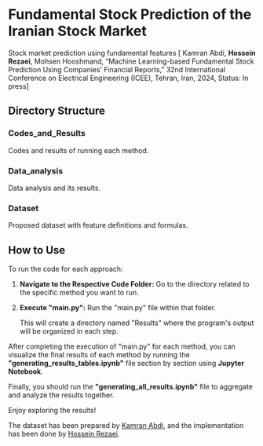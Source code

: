 # Fundamental Stock Prediction of the Iranian Stock Market
Stock market prediction using fundamental features
[ Kamran Abdi, **Hossein Rezaei**, Mohsen Hooshmand, “Machine Learning-based Fundamental Stock Prediction Using Companies’ Financial Reports,” 32nd International Conference on Electrical Engineering (ICEE), Tehran, Iran, 2024, Status: In press]

## Directory Structure

### Codes_and_Results

Codes and results of running each method.

### Data_analysis

Data analysis and its results.

### Dataset

Proposed dataset with feature definitions and formulas.


## How to Use

To run the code for each approach:

1. **Navigate to the Respective Code Folder:** Go to the directory related to the specific method you want to run.

2. **Execute "main.py":** Run the "main.py" file within that folder.

   This will create a directory named "Results" where the program's output will be organized in each step.

After completing the execution of "main.py" for each method, you can visualize the final results of each method by running the **"generating_results_tables.ipynb"** file section by section using **Jupyter Notebook**.

Finally, you should run the **"generating_all_results.ipynb"** file to aggregate and analyze the results together.   

Enjoy exploring the results!

The dataset has been prepared by [Kamran Abdi](https://github.com/Rayan1392), and the implementation has been done by [Hossein Rezaei](https://github.com/HosseinRezaei951).

